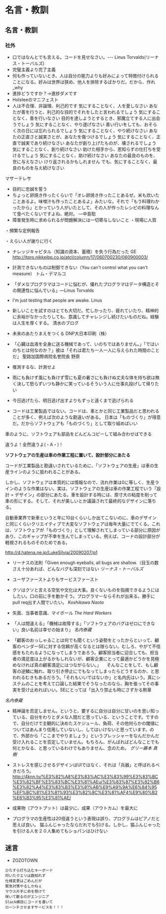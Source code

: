 # 名言・教訓

## 名言・教訓

### 社外

* 口ではなんとでも言える。コードを見せなさい。--- Linus Torvalds(リーナス・トーバルズ)
* 完璧主義より完了主義
* 何も作っていないとき、人は自分の能力よりも好みによって特徴付けられることになる。好みは世界は狭め、他人を排除するばかりだ。だから、作れ
_why
* 進捗どうですか？→進捗ダメです
* Holsteeのマニフェスト
* 人は不合理、非論理、利己的です
気にすることなく、人を愛しなさい
あなたが善を行うと、利己的な目的でそれをしたと言われるでしょう
気にすることなく、善を行いなさい
目的を達しようとするとき、邪魔立てする人に出会うでしょう
気にすることなく、やり遂げなさい
善い行いをしても、おそらく次の日には忘れられるでしょう
気にすることなく、やり続けなさい
あなたの正直さと誠実さとが、あなたを傷つけるでしょう
気にすることなく、正直で誠実であり続けなさい
あなたが創り上げたものが、壊されるでしょう
気にすることなく、創り続けなさい
助けた相手から、恩知らずの仕打ちを受けるでしょう
気にすることなく、助け続けなさい
あなたの最良のものを、世に与えなさい
けり返されるかもしれません
でも、気にすることなく、最良のものを与え続けなさい

マザーテレサ

* 目的に忠誠を誓う
* ちょっと卵焼き作ったくらいで「オレ卵焼き作ったことあるぜ。米も炊いたことあるよ。味噌汁も作ったことあるよ」みたいな。それで「もう料理わかったから」とかっていう人がいたとして、その人が作ったレシピの料理なんて食べたくないですよね、絶対。 ―中島聡
* 障害発生時に求められるが問題解決には一切寄与しないこと
・現場に人質

・頻繁な定例報告

・えらい人が謝りに行く

* ナレッジキャピタル（知識の資本、蓄積）を失う行為だった GE
http://itpro.nikkeibp.co.jp/atcl/column/17/060700230/060900003/

* 計測できないものは制御できない（You can't control what you can't measure） トム・デマルコ
* 「ダメなプログラマはコードに悩むが、優れたプログラマはデータ構造とその関連性に悩んでいる」―Linus Torvalds
* I'm just testing that people are awake.
Linus

* 新しいことを試すのはとても大切だ。忙しかったり、疲れていたり、精神的に余裕がなかったりしても、意識してチャレンジし続けたいものだね。経験は人生を厚くする。
清水のブログ

* 未来のあたりまえをつくる
DNP大日本印刷（株）

* 「心臓は血液を全身に送る機械であって、いのちではありません。」「ではいのちとは何なのか？」彼は「それは君たち一人一人に与えられた時間のことだ」
聖路加国際病院名誉院長 野原

* 推測するな、計測せよ
* 雨にも負けず風にも負けず雪にも夏の暑さにも負けぬ丈夫な体を持ち欲は無く決して怒らずいつも静かに笑っているそういう人に仕事丸投げして帰りたい
* 今日逃げたら、明日逃げ出すよりもずっと遠くまで逃げられる
* コードは工業製品ではない。コードは、車とかと同じ工業製品だと思われることが多く、例えば次のような勘違いがある。
日本は「ものづくり」が得意だ。だからソフトウェアも「ものづくり」として取り組めばいい

車のように、ソフトウェアも部品をどんどんコピーして組み合わせばできる

違うよ！全然違うよ(・A・)！

**ソフトウェアの生産は車の作業工程に置いて、設計部分にあたる**

コードが工業製品と勘違いされているために、「ソフトウェアの生産」は車の生産ラインのように扱われることがある。

しかし、ソフトウェアは本質的には情報なので、流れ作業は0に等しく、生産ラインのような作業はない。実は、ソフトウェアの生産は車の作業工程でいう「設計 = デザイン」の部分にあたる。車を設計する時には、原寸大の粘度を削って車の形にする。そして、それが美しいとか議論されて最終的なデザインに落ちる。

自動車業界で新車というと年に10台くらいしか出てこないのに、車のデザインと同じくらいクリエイティブで大変なソフトウェアは毎年大量にでてくる。これは、ソフトウェアが「ものづくり」として理解されてしまっている部分に原因があり、このギャップが不幸を生んでしまっている。例えば、コードの設計部分が軽視されるものそのためである。

http://d.hatena.ne.jp/LukeSilvia/20090207/p1

* リーナスの法則「Given enough eyeballs, all bugs are shallow.（目玉の数さえ十分あれば、どんなバグも深刻ではない
_リーナス・トーバルズ_

* ユーザファーストよりもサービスファースト
* クソはクソと言える空気や文化は大事。良くないものを指摘できるようにはしたい。口の前に手を動かそう。プログラマーならそれが出来る。勝手にpull req出す人間でいたい。
_Koshikawa Naoto_

* 矢面、当事者意識、マイボール
_The Hard Workers_

* 「人は間違える」「機械は故障する」「ソフトウェアのバグはゼロにできない」良い名前は幸せの始まり」
_名内泰蔵_

* 「顧客のおっしゃることは何でも聞くという姿勢をとったからといって、顧客のベンダーSEに対する信頼が高くなるとは限らない。むしろ、やがて不信感をもたれるようになってしまうであろう。顧客担当者に迎合しても、担当者の満足度は上がるかもしれないが、顧客企業にとって最適かどうかを見極めなければ真の顧客満足にはつながらない。」
　そんなことをして、もし顧客の逆鱗に触れ、取り引き停止にでもなってしまったらどうするのか、と思われるむきもあるだろう。「それもいいではないか」と名内氏はいう。真にシステムのことを考えて口論した結果でそうなったのなら、胸を張ってその事実を受け止めればいい。SEにとっては「出入り禁止も時にさずかる勲章

_名内泰蔵_

* 精神論を否定しません。というと、要するに自分は自分に甘いのを思い知っている、自分をわりとダメな人間だと思っている、ということです。ですので、自分だけで主観的に決めたスケジュール、負荷、その他何らかの閾値についてはあんまり信用していないし、してはいけないと思っています。ので、外部から「ここまでやりましょう」というプレッシャーをなんだかんだ受け入れることを否定していません。もちろん、がんばればどんなことでも何とかなる、と思っているわけでもありません、念のため。
_グリー藤本 真樹_

* ストレスを感じさせるデザインはUIではなく、それは「兵器」と呼ばれるべきだろう。
http://4knn.tv/%E3%82%A8%E3%83%AC%E3%83%99%E3%83%BC%E3%82%BF%E3%83%BC%E3%81%AEui%E3%83%87%E3%82%B6%E3%82%A4%E3%83%B3%E3%81%AB%E9%A9%9A%E6%84%95%EF%BC%81%E3%81%93%E3%82%8C%E3%81%AF4%E9%80%B2%E6%B3%95%E3%81%AE/

* 成果物（アウトプット）は最少に、成果（アウトカム）を最大に
* プログラマの生産性は20倍違うという表現は誤り、プログラムはピアノだと思えば良い。 猫ふんじゃったならだれでも引ける。しかし、猫ふんじゃったを引ける人を２０人集めてもショパンはひけない

## 迷言

* ZOZOTOWN

```
ひたすら打ち込むキーボード
叩いたクエリは数知れず
仕様変更はごめんだが
緊急対策やるしかねぇ
マウス片手に命を懸けて
咲いて散るのがエンジニア
Slack横目にコードを書いて
ローンチさせますサービスを！！！
```


